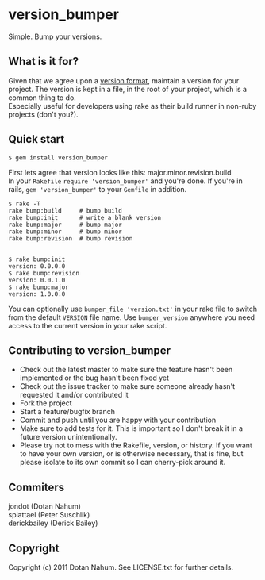 version_bumper
==============

Simple. Bump your versions.

What is it for?
---------------
Given that we agree upon a [version format][1], maintain a version for your project. The version is kept in a file, in the root of your project, which is a common thing to do.  
Especially useful for developers using rake as their build runner in non-ruby projects (don't you?).



Quick start
-----------
    $ gem install version_bumper

First lets agree that version looks like this: major.minor.revision.build  
In your `Rakefile` `require 'version_bumper'` and you're done. If you're in rails, `gem 'version_bumper'` to your `Gemfile` in addition.
  
    $ rake -T
    rake bump:build     # bump build
    rake bump:init      # write a blank version
    rake bump:major     # bump major
    rake bump:minor     # bump minor
    rake bump:revision  # bump revision
    
    
    $ rake bump:init
    version: 0.0.0.0
    $ rake bump:revision
    version: 0.0.1.0
    $ rake bump:major
    version: 1.0.0.0

You can optionally use `bumper_file 'version.txt'` in your rake file to switch from the default `VERSION` file name.
Use `bumper_version` anywhere you need access to the current version in your rake script.

Contributing to version_bumper
------------------------------
 
* Check out the latest master to make sure the feature hasn't been implemented or the bug hasn't been fixed yet
* Check out the issue tracker to make sure someone already hasn't requested it and/or contributed it
* Fork the project
* Start a feature/bugfix branch
* Commit and push until you are happy with your contribution
* Make sure to add tests for it. This is important so I don't break it in a future version unintentionally.
* Please try not to mess with the Rakefile, version, or history. If you want to have your own version, or is otherwise necessary, that is fine, but please isolate to its own commit so I can cherry-pick around it.

Commiters
---------
jondot (Dotan Nahum)  
splattael (Peter Suschlik)  
derickbailey (Derick Bailey)


Copyright
---------

Copyright (c) 2011 Dotan Nahum. See LICENSE.txt for
further details.



[1]: http://semver.org
